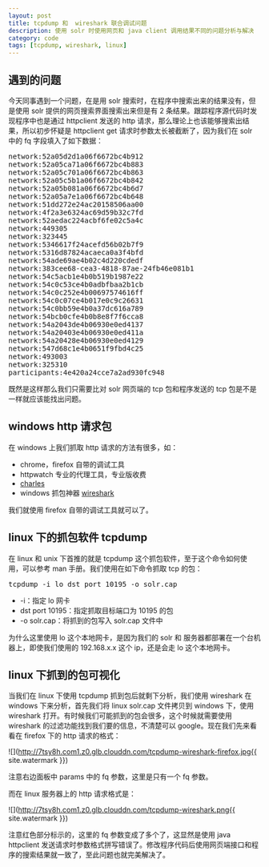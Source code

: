 ```yaml
---
layout: post
title: tcpdump 和  wireshark 联合调试问题
description: 使用 solr 时使用网页和 java client 调用结果不同的问题分析与解决
category: code
tags: [tcpdump, wireshark, linux]
---
```

## 遇到的问题
今天同事遇到一个问题，在是用 solr 搜索时，在程序中搜索出来的结果没有，但是使用 solr 提供的网页搜索界面搜索出来但是有 2 条结果。跟踪程序源代码时发现程序中也是通过 httpclient 发送的 http 请求，那么理论上也该能够搜索出结果，所以初步怀疑是 httpclient get 请求时参数太长被截断了，因为我们在 solr 中的 fq 字段填入了如下数据：

<pre>
network:52a05d2d1a06f6672bc4b912
network:52a05ca71a06f6672bc4b883
network:52a05c701a06f6672bc4b863
network:52a05c5b1a06f6672bc4b842
network:52a05b081a06f6672bc4b6d7
network:52a05a7e1a06f6672bc4b648
network:51dd272e24ac20158506aa00
network:4f2a3e6324ac69d59b32c7fd
network:52aedac224acbf6fe02c5a4c
network:449305
network:323445
network:5346617f24acefd56b02b7f9
network:5316d87824acaeca0a3f4bfd
network:54ade69ae4b02c4d220cdedf
network:383cee68-cea3-4818-87ae-24fb46e081b1
network:54c5acb1e4b0b519b1987e22
network:54c0c53ce4b0adbfbaa2b1cb
network:54c0c252e4b00697574616ff
network:54c0c07ce4b017e0c9c26631
network:54c0bb59e4b0a37dc616a789
network:54bcb0cfe4b0b8e8f7f6cca8
network:54a2043de4b06930e0ed4137
network:54a20403e4b06930e0ed411a
network:54a20428e4b06930e0ed4129
network:547d68c1e4b0651f9fbd4c25
network:493003
network:325310
participants:4e420a24cce7a2ad930fc948
</pre>

既然是这样那么我们只需要比对 solr 网页端的  tcp 包和程序发送的 tcp 包是不是一样就应该能找出问题。

## windows http 请求包
在 windows 上我们抓取 http 请求的方法有很多，如：

- chrome，firefox 自带的调试工具
- httpwatch 专业的代理工具，专业版收费
- [charles](http://www.charlesproxy.com/)
- windows 抓包神器 [wireshark](https://www.wireshark.org/download.html)

我们就使用 firefox 自带的调试工具就可以了。

## linux 下的抓包软件 tcpdump
在 linux 和 unix 下首推的就是 tcpdump 这个抓包软件，至于这个命令如何使用，可以参考 man 手册。我们使用在如下命令抓取 tcp 的包：

<pre>
tcpdump -i lo dst port 10195 -o solr.cap
</pre>

- -i：指定 lo 网卡
- dst port 10195：指定抓取目标端口为 10195 的包
- -o solr.cap：将抓到的包写入 solr.cap 文件中

为什么这里使用 lo 这个本地网卡，是因为我们的 solr 和 服务器都部署在一个台机器上，即使我们使用的 192.168.x.x 这个 ip，还是会走 lo 这个本地网卡。

## linux 下抓到的包可视化
当我们在 linux 下使用 tcpdump 抓到包后就剩下分析，我们使用 wireshark 在 windows 下来分析，首先我们将 linux solr.cap 文件拷贝到 windows 下，使用 wireshark 打开。有时候我们可能抓到的包会很多，这个时候就需要使用 wireshark 的过滤功能找到我们要的信息，不清楚可以 google。现在我们先来看看在 firefox 下的 http 请求的格式：

![](http://7tsy8h.com1.z0.glb.clouddn.com/tcpdump-wireshark-firefox.jpg{{ site.watermark }})

注意右边面板中 params 中的 fq 参数，这里是只有一个  fq 参数。

而在 linux 服务器上的 http 请求格式是：

![](http://7tsy8h.com1.z0.glb.clouddn.com/tcpdump-wireshark.png{{ site.watermark }})

注意红色部分标示的，这里的 fq 参数变成了多个了，这显然是使用 java httpclient 发送请求时参数格式拼写错误了。修改程序代码后使用网页端接口和程序的搜索结果就一致了，至此问题也就完美解决了。


[-10]:    http://hushi55.github.io/  "-10"
